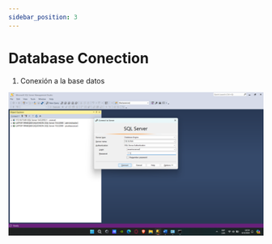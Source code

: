 ```yaml
---
sidebar_position: 3
---
```


# Database Conection

1. Conexión a la base datos

![Locale Dropdown](./img/coneccion.png)